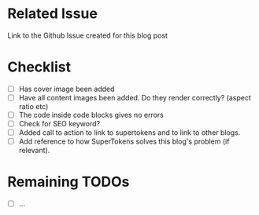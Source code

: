 # Related Issue
Link to the Github Issue created for this blog post

# Checklist
- [ ] Has cover image been added
- [ ] Have all content images been added. Do they render correctly? (aspect ratio etc)
- [ ] The code inside code blocks gives no errors
- [ ] Check for SEO keyword?
- [ ] Added call to action to link to supertokens and to link to other blogs.
- [ ] Add reference to how SuperTokens solves this blog's problem (if relevant).

# Remaining TODOs
- [ ] ...